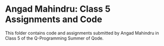 # Angad Mahindru: Class 5 Assignments and Code
This folder contains code and assignments submitted by Angad Mahindru in Class 5 of the Q-Programming Summer of Qode.